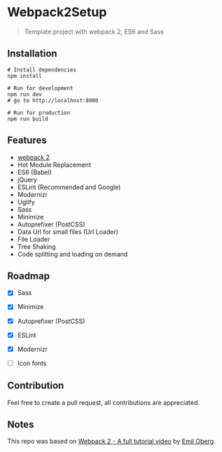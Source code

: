 # Webpack2Setup
> Template project with webpack 2, ES6 and Sass


## Installation
```
# Install dependencies
npm install

# Run for development
npm run dev
# go to http://localhost:8080

# Run for production
npm run build
```


## Features
- [webpack 2](https://webpack.js.org/)
- Hot Module Replacement
- ES6 (Babel)
- jQuery
- ESLint (Recommended and Google)
- Modernizr
- Uglify
- Sass
- Minimize
- Autoprefixer (PostCSS)
- Data Url for small files (Url Loader)
- File Loader
- Tree Shaking
- Code splitting and loading on demand


## Roadmap
- [x] Sass
- [x] Minimize
- [x] Autoprefixer (PostCSS)
- [x] ESLint
- [x] Modernizr
- [ ] Icon fonts


## Contribution
Feel free to create	a pull request, all contributions are appreciated.


## Notes
This repo was based on [Webpack 2 - A full tutorial video](https://www.youtube.com/watch?v=eWmkBNBTbMM) by [Emil Oberg](https://github.com/emiloberg).
